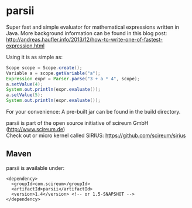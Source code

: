 parsii
======

Super fast and simple evaluator for mathematical expressions written in Java. More background information can be found in this blog post: http://andreas.haufler.info/2013/12/how-to-write-one-of-fastest-expression.html

Using it is as simple as:

```java
Scope scope = Scope.create();   
Variable a = scope.getVariable("a");   
Expression expr = Parser.parse("3 + a * 4", scope);   
a.setValue(4);   
System.out.println(expr.evaluate());   
a.setValue(5);   
System.out.println(expr.evaluate());
```

For your convenience: A pre-built jar can be found in the build directory.

parsii is part of the open source initiative of scireum GmbH (http://www.scireum.de)   
Check out or micro kernel called SIRIUS: https://github.com/scireum/sirius

## Maven

parsii is available under:

    <dependency>
      <groupId>com.scireum</groupId>
      <artifactId>parsii</artifactId>
      <version>1.4</version> <!-- or 1.5-SNAPSHOT -->
    </dependency>

